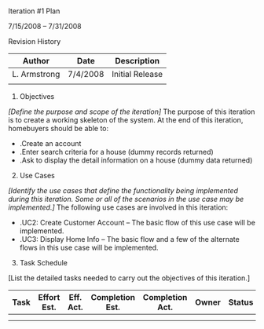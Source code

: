 #
Iteration #1 Plan

7/15/2008 – 7/31/2008

Revision History

| Author | Date | Description |
| --- | --- | --- |
| L. Armstrong | 7/4/2008 | Initial Release |
|   |   |   |

1. Objectives

_[Define the purpose and scope of the iteration]_ The purpose of this iteration is to create a working skeleton of the system. At the end of this iteration, homebuyers should be able to:

- .Create an account
- .Enter search criteria for a house (dummy records returned)
- .Ask to display the detail information on a house (dummy data returned)

2. Use Cases

_[Identify the use cases that define the functionality being implemented during this iteration. Some or all of the scenarios in the use case may be implemented.]_ The following use cases are involved in this iteration:

- .UC2: Create Customer Account – The basic flow of this use case will be implemented.
- .UC3: Display Home Info – The basic flow and a few of the alternate flows in this use case will be implemented.

3. Task Schedule

[List the detailed tasks needed to carry out the objectives of this iteration.]

| Task  | Effort Est. | Eff. Act. | Completion Est. | Completion Act. | Owner | Status |
|:-:|---|---|---|---|:-:|:-:|
|   |   |   |   |   |   |   |
|   |   |   |   |   |   |   |
